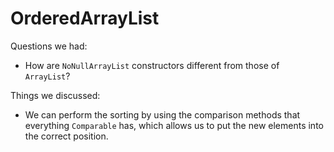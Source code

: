 # OrderedArrayList

Questions we had:
- How are `NoNullArrayList` constructors different from those of `ArrayList`?

Things we discussed:
- We can perform the sorting by using the comparison methods that everything
`Comparable` has, which allows us to put the new elements into the correct
position.
